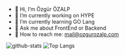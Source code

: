 - 👋  Hi, I’m Özgür ÖZALP
- 🔭  I’m currently working on HYPE
- 🌱  I’m currently learning GO Lang
- 💬  Ask me about FrontEnd or Backend
- 🤙  How to reach me: [mail@ozgurozalp.com](mailto:mail@ozgurozalp.com?subject=GitHub)


![github-stats](https://github-readme-stats.vercel.app/api?username=ozgurozalp&count_private=true&show_icons=true&theme=algolia)
![Top Langs](https://github-readme-stats.vercel.app/api/top-langs/?username=ozgurozalp&theme=algolia&layout=compact)


